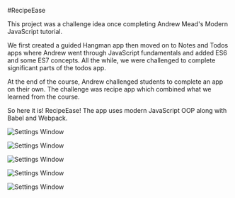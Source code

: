 #RecipeEase

This project was a challenge idea once completing Andrew Mead's Modern JavaScript tutorial.

We first created a guided Hangman app then moved on to Notes and Todos apps where Andrew went through JavaScript fundamentals and added ES6 and some ES7 concepts. All the while, we were challenged to complete significant parts of the todos app.

At the end of the course, Andrew challenged students to complete an app on their own. The challenge was recipe app which combined what we learned from the course.

So here it is! RecipeEase! The app uses modern JavaScript OOP along with Babel and Webpack. 

![Settings Window](../public/images/concept-sketch-1.png)

![Settings Window]()

![Settings Window]()

![Settings Window]()

![Settings Window]()
